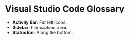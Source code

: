 # Visual Studio Code Glossary

- **Activity Bar**: Far left icons.
- **Sidebar**: File explorer area.
- **Status Bar**: Along the bottom.